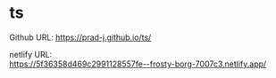 # ts
Github URL:
https://prad-j.github.io/ts/

netlify URL:  
https://5f36358d469c2991128557fe--frosty-borg-7007c3.netlify.app/
